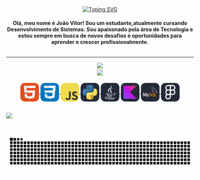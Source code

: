 <div align="center">
 <a href="https://git.io/typing-svg">
   <img src="https://readme-typing-svg.demolab.com?font=Righteuos&size=35&pause=1000&color=9F4BFFC5&center=true&vCenter=true&width=435&lines=Ol%C3%A1+Galera!+%F0%9F%91%8B;Me+Chamo+Jo%C3%A3o+Vitor!" alt="Typing SVG" /></a>
  </a>
</div>


<h4 align="center">Olá, meu nome é João Vitor! Sou um estudante,atualmente cursando Desenvolvimento de Sistemas. Sou apaixonado pela área de Tecnologia e estou sempre em busca de novos desafios e oportunidades para aprender e crescer profissionalmente.</h4>

<div style="display: flex; justify-content: center;" width="100%">
</div>

----

<div style="text-align: center;" align="center">
  <img height="190em" src="https://github-readme-stats.vercel.app/api?username=juaozinh1&theme=midnight-purple&show_icons=true">
  <br>
  <img height="160em" src="https://github-readme-stats.vercel.app/api/top-langs/?username=juaozinh1&theme=midnight-purple&layout=compact"/>
</div>

<div align="center" style="display: inline_block"><br>
  <a href="https://www.w3schools.com/html/default.asp" target="_blank" rel="noreferrer">
    <img align="center" src="https://github.com/tandpfun/skill-icons/blob/main/icons/HTML.svg" alt="html5" width="50" height="50"/>
  </a>
  
  <a href="https://www.w3schools.com/css/" target="_blank" rel="noreferrer">
    <img align="center" src="https://github.com/tandpfun/skill-icons/blob/main/icons/CSS.svg" alt="css3" width="50" height="50"/>
  </a>
  
  <a href="https://www.w3schools.com/js/" target="_blank" rel="noreferrer">
    <img align="center" src="https://github.com/tandpfun/skill-icons/blob/main/icons/JavaScript.svg" alt="javascript" width="50" height="50"/>
  </a>
  
  <a href="https://www.python.org" target="_blank" rel="noreferrer">
    <img align="center" src="https://github.com/tandpfun/skill-icons/blob/main/icons/Python-Dark.svg" alt="python" width="50" height="50"/>
  </a>
  
  <a href="https://www.java.com/en/" target="_blank" rel="noreferrer">
    <img align="center" src="https://github.com/tandpfun/skill-icons/blob/main/icons/Java-Dark.svg" alt="java" width="50" height="50"/>
  </a>
  
  <a href="https://kotlinlang.org/" target="_blank" rel="noreferrer">
    <img align="center" src="https://github.com/tandpfun/skill-icons/blob/main/icons/Kotlin-Dark.svg" alt="kotlin" width="50" height="50"/>
  </a>
  
  <a href="https://www.mysql.com/" target="_blank" rel="noreferrer">
    <img align="center" src="https://github.com/tandpfun/skill-icons/blob/main/icons/MySQL-Dark.svg" alt="mysql" width="50" height="50"/>
  </a>
  
  <a href="https://www.figma.com" target="_blank" rel="noreferrer">
    <img align="center" src="https://github.com/tandpfun/skill-icons/blob/main/icons/Figma-Dark.svg" alt="figma" width="50" height="50"/>
  </a>
</div>

##

<div> 
  <a href="https://www.linkedin.com/in/jo%C3%A3o-vitor-henrique-campos-3a14b7310/" target="_blank"><img src="https://img.shields.io/badge/-LinkedIn-%230077B5?style=for-the-badge&logo=linkedin&logoColor=white" target="_blank">
                                                                                                                                                                                                                       
 </a>
</div>

#

<picture align="center">
  <source media="(prefers-color-scheme: dark)" srcset="https://raw.githubusercontent.com/juaozinh1/juaozinh1/output/github-contribution-grid-snake-dark.svg">
  <source media="(prefers-color-scheme: light)" srcset="https://raw.githubusercontent.com/juaozinh1/juaozinh1/output/github-contribution-grid-snake-dark.svg">
  <img align="center" alt="github contribution grid snake animation" src="https://raw.githubusercontent.com/juaozinh1/juaozinh1/output/github-contribution-grid-snake.svg">
</picture>



